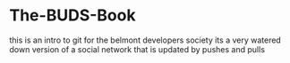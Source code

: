 # The-BUDS-Book
this is an intro to git for the belmont developers society 
its a very watered down version of a social network that is updated by pushes and pulls 
